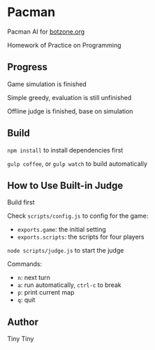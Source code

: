 # Pacman #

Pacman AI for [botzone.org](http://www.botzone.org)

Homework of Practice on Programming

## Progress ##

Game simulation is finished

Simple greedy, evaluation is still unfinished

Offline judge is finished, base on simulation

## Build ##

`npm install` to install dependencies first

`gulp coffee`, or `gulp watch` to build automatically

## How to Use Built-in Judge ##

Build first

Check `scripts/config.js` to config for the game:

- `exports.game`: the initial setting
- `exports.scripts`: the scripts for four players

`node scripts/judge.js` to start the judge

Commands:

- `n`: next turn
- `a`: run automatically, `ctrl-c` to break
- `p`: print current map
- `q`: quit

## Author ##

Tiny Tiny
